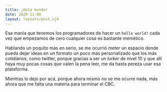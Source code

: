 ```yaml
---
title: ¡Hola mundo!
date: 2020-11-08
layout: layouts/post.njk
---
```


Esa manía que tenemos los programadores de hacer un `hello world!` cada vez que empezamos de cero cualquier cosa es bastante memético.

Hablando un poquito más en serio, se me ocurrió meter un espacio donde pueda dejar ideas en un formato un poco más personalizado que los más cotidianos, como twitter, porque gracias a ser un _lurker_ de nivel 10 y que allí haya muy pocas cosas que valen la pena leer, me da hasta pereza usar esa plataforma.

Mientras lo dejo por acá, porque ahora mismo no se me ocurre nada, más ahora que me falta una materia para terminar el CBC.
